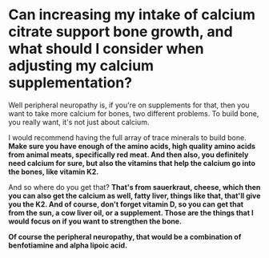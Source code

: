 # Can increasing my intake of calcium citrate support bone growth, and what should I consider when adjusting my calcium supplementation?

Well peripheral neuropathy is, if you're on supplements for that, then you want to take more calcium for bones, two different problems. To build bone, you really want, it's not just about calcium.

I would recommend having the full array of trace minerals to build bone. **Make sure you have enough of the amino acids, high quality amino acids from animal meats, specifically red meat. And then also, you definitely need calcium for sure, but also the vitamins that help the calcium go into the bones, like vitamin K2.**

And so where do you get that? **That's from sauerkraut, cheese, which then you can also get the calcium as well, fatty liver, things like that, that'll give you the K2. And of course, don't forget vitamin D, so you can get that from the sun, a cow liver oil, or a supplement. Those are the things that I would focus on if you want to strengthen the bone.**

**Of course the peripheral neuropathy, that would be a combination of benfotiamine and alpha lipoic acid.**